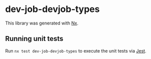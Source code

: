 # dev-job-devjob-types

This library was generated with [Nx](https://nx.dev).

## Running unit tests

Run `nx test dev-job-devjob-types` to execute the unit tests via [Jest](https://jestjs.io).
